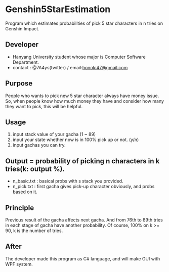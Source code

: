 # Genshin5StarEstimation
Program which estimates probabilities of pick 5 star characters in n tries on Genshin Impact.

## Developer
- Hanyang University student whose major is Computer Software Department.
- contact : @7A4ys(twitter) / email:honoki47@gmail.com

## Purpose
People who wants to pick new 5 star character always have money issue. So, when people know how much money they have and consider how many they want to pick, this will be helpful.

## Usage
1. input stack value of your gacha (1 ~ 89)
2. input your state whether now is in 100% pick up or not. (y/n)
3. input gachas you can try.

## Output = probability of picking n characters in k tries(k: output %).
- n_basic.txt : basical probs with s stack you provided.
- n_pick.txt : first gacha gives pick-up character obviously, and probs based on it.

## Principle
Previous result of the gacha affects next gacha. And from 76th to 89th tries in each stage of gacha have another probability. Of course, 100% on k >= 90, k is the number of tries.

## After
The developer made this program as C# language, and will make GUI with WPF system.

